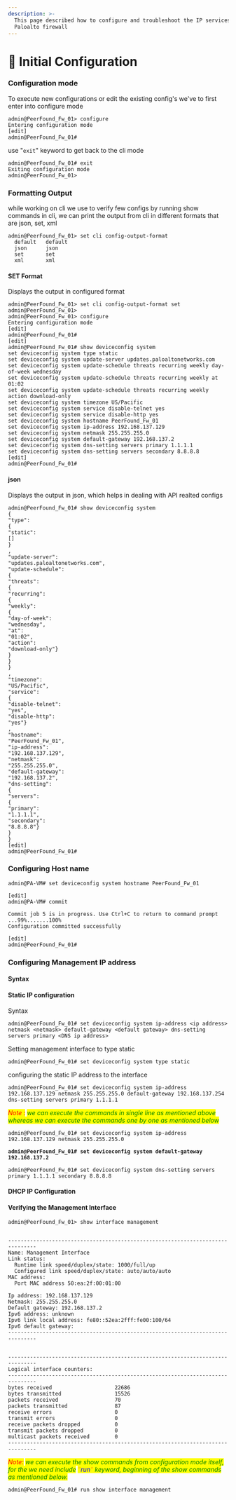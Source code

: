 ```yaml
---
description: >-
  This page described how to configure and troubleshoot the IP services in
  Paloalto firewall
---
```


# 🔐 Initial Configuration

### Configuration mode

To execute new configurations or edit the existing config's we've to first enter into configure mode

```basic
admin@PeerFound_Fw_01> configure
Entering configuration mode
[edit]
admin@PeerFound_Fw_01#

```

use "`exit`" keyword to get back to the cli mode

```basic
admin@PeerFound_Fw_01# exit
Exiting configuration mode
admin@PeerFound_Fw_01>
```

### Formatting Output

while working on cli we use to verify few configs by running show commands in cli, we can print the output from cli in different formats that are json, set, xml

```
admin@PeerFound_Fw_01> set cli config-output-format
  default   default
  json      json
  set       set
  xml       xml

```

#### SET Format&#x20;

Displays the output in configured format

```basic
admin@PeerFound_Fw_01> set cli config-output-format set
admin@PeerFound_Fw_01>
admin@PeerFound_Fw_01> configure
Entering configuration mode
[edit]
admin@PeerFound_Fw_01#
[edit]
admin@PeerFound_Fw_01# show deviceconfig system
set deviceconfig system type static
set deviceconfig system update-server updates.paloaltonetworks.com
set deviceconfig system update-schedule threats recurring weekly day-of-week wednesday
set deviceconfig system update-schedule threats recurring weekly at 01:02
set deviceconfig system update-schedule threats recurring weekly action download-only
set deviceconfig system timezone US/Pacific
set deviceconfig system service disable-telnet yes
set deviceconfig system service disable-http yes
set deviceconfig system hostname PeerFound_Fw_01
set deviceconfig system ip-address 192.168.137.129
set deviceconfig system netmask 255.255.255.0
set deviceconfig system default-gateway 192.168.137.2
set deviceconfig system dns-setting servers primary 1.1.1.1
set deviceconfig system dns-setting servers secondary 8.8.8.8
[edit]
admin@PeerFound_Fw_01#

```

#### json

Displays the output in json, which helps in dealing with API realted configs

```
admin@PeerFound_Fw_01# show deviceconfig system
{
"type":
{
"static":
[]
}
,
"update-server":
"updates.paloaltonetworks.com",
"update-schedule":
{
"threats":
{
"recurring":
{
"weekly":
{
"day-of-week":
"wednesday",
"at":
"01:02",
"action":
"download-only"}
}
}
}
,
"timezone":
"US/Pacific",
"service":
{
"disable-telnet":
"yes",
"disable-http":
"yes"}
,
"hostname":
"PeerFound_Fw_01",
"ip-address":
"192.168.137.129",
"netmask":
"255.255.255.0",
"default-gateway":
"192.168.137.2",
"dns-setting":
{
"servers":
{
"primary":
"1.1.1.1",
"secondary":
"8.8.8.8"}
}
}
[edit]
admin@PeerFound_Fw_01#

```

### Configuring Host name

```basic
admin@PA-VM# set deviceconfig system hostname PeerFound_Fw_01

[edit]
admin@PA-VM# commit

Commit job 5 is in progress. Use Ctrl+C to return to command prompt
...99%.......100%
Configuration committed successfully

[edit]
admin@PeerFound_Fw_01#

```

### Configuring Management IP address

#### Syntax

#### Static IP configuration

Syntax

```
admin@PeerFound_Fw_01# set deviceconfig system ip-address <ip address> netmask <netmask> default-gateway <default gateway> dns-setting servers primary <DNS ip address>
```

Setting management interface to type static

```basic
admin@PeerFound_Fw_01# set deviceconfig system type static
```

configuring the static IP address to the interface

```
admin@PeerFound_Fw_01# set deviceconfig system ip-address 192.168.137.129 netmask 255.255.255.0 default-gateway 192.168.137.254 dns-setting servers primary 1.1.1.1
```

_<mark style="color:red;">Note :</mark> <mark style="color:green;">we can execute the commands in single line as mentioned above whereas we can execute the commands one by one as mentioned below</mark>_

```
admin@PeerFound_Fw_01# set deviceconfig system ip-address 192.168.137.129 netmask 255.255.255.0
```

<pre><code><strong>admin@PeerFound_Fw_01# set deviceconfig system default-gateway 192.168.137.2</strong></code></pre>

```basic
admin@PeerFound_Fw_01# set deviceconfig system dns-setting servers primary 1.1.1.1 secondary 8.8.8.8
```



#### DHCP IP Configuration

#### Verifying the Management Interface

```basic
admin@PeerFound_Fw_01> show interface management


-------------------------------------------------------------------------------
Name: Management Interface
Link status:
  Runtime link speed/duplex/state: 1000/full/up
  Configured link speed/duplex/state: auto/auto/auto
MAC address:
  Port MAC address 50:ea:2f:00:01:00

Ip address: 192.168.137.129
Netmask: 255.255.255.0
Default gateway: 192.168.137.2
Ipv6 address: unknown
Ipv6 link local address: fe80::52ea:2fff:fe00:100/64
Ipv6 default gateway:
-------------------------------------------------------------------------------


-------------------------------------------------------------------------------
Logical interface counters:
-------------------------------------------------------------------------------
bytes received                    22686
bytes transmitted                 15526
packets received                  70
packets transmitted               87
receive errors                    0
transmit errors                   0
receive packets dropped           0
transmit packets dropped          0
multicast packets received        0
-------------------------------------------------------------------------------

```

_<mark style="color:red;">Note:</mark> <mark style="color:green;">we can execute the show commands from configuration mode itself, for the we need include</mark> <mark style="color:orange;">"</mark><mark style="color:orange;"><mark style="color:blue;">run<mark style="color:blue;"></mark><mark style="color:orange;">"</mark> <mark style="color:green;">keyword, beginning of the show commands as mentioned below.</mark>_

```
admin@PeerFound_Fw_01# run show interface management
```

